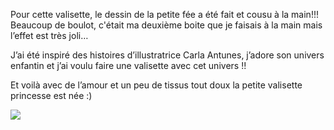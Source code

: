 Pour cette valisette, le dessin de la petite fée a été fait et cousu à la main!!! Beaucoup de boulot, c'était ma deuxième boite que je faisais à la main mais l’effet est très joli…

J’ai été inspiré des histoires d’illustratrice Carla Antunes, j’adore son univers enfantin et j’ai voulu faire une valisette avec cet univers !!

Et voilà avec de l’amour et un peu de tissus tout doux la petite valisette princesse est née :)

![](/images/posts/img_2201.jpg)
